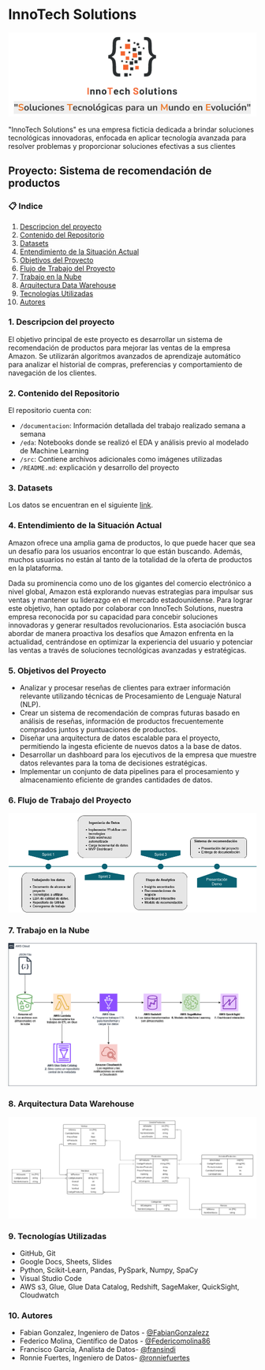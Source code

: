 # InnoTech Solutions
![InnoTech Solutions](src/imagenes/innotech_solutions_logo.PNG)

"InnoTech Solutions" es una empresa ficticia dedicada a brindar soluciones tecnológicas innovadoras, enfocada en aplicar tecnología avanzada para resolver problemas y proporcionar soluciones efectivas a sus clientes

## Proyecto: Sistema de recomendación de productos

### 📋 Indice
1. [Descripcion del proyecto](#descripcion)
2. [Contenido del Repositorio](#con)
3. [Datasets](#data)
4. [Entendimiento de la Situación Actual](#ent)
5. [Objetivos del Proyecto](#obj)
6. [Flujo de Trabajo del Proyecto](#flujo)
7. [Trabajo en la Nube](#nube)
8. [Arquitectura Data Warehouse](#der)
9. [Tecnologías Utilizadas](#stack)
9. [Autores](#autores)

### 1. Descripcion del proyecto <a name="descripcion"></a>
El objetivo principal de este proyecto es desarrollar un sistema de recomendación de productos para mejorar las ventas de la empresa Amazon. Se utilizarán algoritmos avanzados de aprendizaje automático para analizar el historial de compras, preferencias y comportamiento de navegación de los clientes.

### 2. Contenido del Repositorio <a name="con"></a>

El repositorio cuenta con:

+ `/documentacion`: Información detallada del trabajo realizado semana a semana
+ `/eda`: Notebooks donde se realizó el EDA y análisis previo al modelado de Machine Learning
+ `/src`: Contiene archivos adicionales como imágenes utilizadas 
+ `/README.md`: explicación y desarrollo del proyecto

### 3. Datasets <a name="data"></a>
Los datos se encuentran en el siguiente [link](https://drive.google.com/drive/folders/1KT0-qPYJmlr6w2o41sjJlPXCZ3SkHbN0?usp=drive_link).

### 4. Entendimiento de la Situación Actual <a name="ent"></a>
Amazon ofrece una amplia gama de productos, lo que puede hacer que sea un desafío para los usuarios encontrar lo que están buscando. Además, muchos usuarios no están al tanto de la totalidad de la oferta de productos en la plataforma.

Dada su prominencia como uno de los gigantes del comercio electrónico a nivel global, Amazon está explorando nuevas estrategias para impulsar sus ventas y mantener su liderazgo en el mercado estadounidense. Para lograr este objetivo, han optado por colaborar con InnoTech Solutions, nuestra empresa reconocida por su capacidad para concebir soluciones innovadoras y generar resultados revolucionarios. Esta asociación busca abordar de manera proactiva los desafíos que Amazon enfrenta en la actualidad, centrándose en optimizar la experiencia del usuario y potenciar las ventas a través de soluciones tecnológicas avanzadas y estratégicas.

### 5. Objetivos del Proyecto <a name="obj"></a>
- Analizar y procesar reseñas de clientes para extraer información relevante utilizando técnicas de Procesamiento de Lenguaje Natural (NLP).
- Crear un sistema de recomendación de compras futuras basado en análisis de reseñas, información de productos frecuentemente comprados juntos y puntuaciones de productos.
- Diseñar una arquitectura de datos escalable para el proyecto, permitiendo la ingesta eficiente de nuevos datos a la base de datos.
- Desarrollar un dashboard para los ejecutivos de la empresa que muestre datos relevantes para la toma de decisiones estratégicas.
- Implementar un conjunto de data pipelines para el procesamiento y almacenamiento eficiente de grandes cantidades de datos.

### 6. Flujo de Trabajo del Proyecto <a name="flujo"></a>
![Flujo de Trabajo del Proyecto](src/imagenes/flujo_de_trabajo.png)

### 7. Trabajo en la Nube <a name="nube"></a>
![Trabajo en la Nube](src/imagenes/flujo_en_la_nube.png)

### 8. Arquitectura Data Warehouse<a name="der"></a>
![DER](src/imagenes/arquitectura_der_data_warehouse.jpg)

### 9. Tecnologías Utilizadas <a name="stack"></a>
- GitHub, Git
- Google Docs, Sheets, Slides
- Python, Scikit-Learn, Pandas, PySpark, Numpy, SpaCy
- Visual Studio Code
- AWS s3, Glue, Glue Data Catalog, Redshift, SageMaker, QuickSight, Cloudwatch

### 10. Autores<a name="autores"></a>
- Fabian Gonzalez, Ingeniero de Datos - [@FabianGonzalezz](https://github.com/FabianGonzalezz)
- Federico Molina, Científico de Datos - [@Federicomolina86](https://github.com/Federicomolina86)
- Francisco García, Analista de Datos- [@fransindi](https://github.com/fransindi)
- Ronnie Fuertes, Ingeniero de Datos- [@ronniefuertes](https://github.com/ronniefuertes)